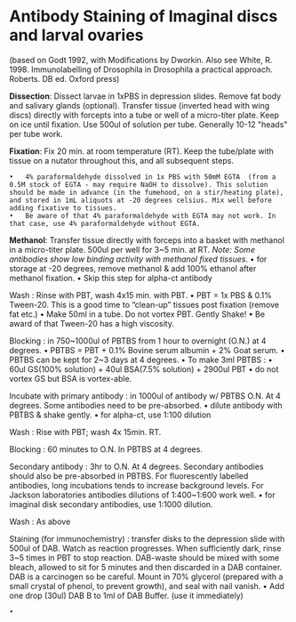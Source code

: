 Antibody Staining of Imaginal discs and larval ovaries
=====================================================

(based on Godt 1992, with Modifications by Dworkin. Also see White, R. 1998. Immunolabelling of Drosophila in Drosophila a practical approach. Roberts. DB ed. Oxford press)

**Dissection**: Dissect larvae in 1xPBS in depression slides. Remove fat body and salivary glands (optional). Transfer tissue (inverted head with wing discs) directly with forcepts into a tube or well of a micro-titer plate. Keep on ice until fixation. Use 500ul of solution per tube. Generally 10-12 "heads" per tube work.
	
**Fixation**: Fix 20 min. at room temperature (RT). Keep the tube/plate with tissue on a nutator throughout this, and all subsequent steps. 

	•	4% paraformaldehyde dissolved in 1x PBS with 50mM EGTA  (from a 0.5M stock of EGTA - may require NaOH to dissolve). This solution should be made in advance (in the fumehood, on a stir/heating plate), and stored in 1mL aliquots at -20 degrees celsius. Mix well before adding fixative to tissues.
	•	Be aware of that 4% paraformaldehyde with EGTA may not work. In that case, use 4% paraformaldehyde without EGTA.

**Methanol**: Transfer tissue directly with forceps into a basket with methanol in a micro-titer plate. 500ul per well for 3~5 min. at RT. *Note:* _Some antibodies show low binding activity with methanol fixed tissues_.
	•	for storage at -20 degrees, remove methanol & add 100% ethanol after methanol fixation.
	•	Skip this step for alpha-ct antibody

Wash : Rinse with PBT, wash 4x15 min. with PBT.
	•	PBT = 1x PBS & 0.1% Tween-20. This is a good time to “clean-up” tissues post fixation (remove fat etc.)
	•	Make 50ml in a tube. Do not vortex PBT. Gently Shake!
	•	Be award of that Tween-20 has a high viscosity.

Blocking : in 750~1000ul of  PBTBS from 1 hour to overnight (O.N.) at 4 degrees. 
	•	PBTBS = PBT + 0.1% Bovine serum albumin + 2% Goat serum.
	•	PBTBS can be kept for 2~3 days at 4 degrees. 
	•	To make 3ml PBTBS :
	•	60ul GS(100% solution) + 40ul BSA(7.5% solution) + 2900ul PBT
	•	do not vortex GS but BSA is vortex-able.

Incubate with primary antibody : in 1000ul of antibody w/ PBTBS O.N. At 4 degrees. Some antibodies need to be pre-absorbed. 
	•	dilute antibody with PBTBS & shake gently.
	•	for alpha-ct, use 1:100 dilution

Wash : Rise with PBT; wash 4x 15min. RT.

Blocking : 60 minutes to O.N. In PBTBS at 4 degrees. 

Secondary antibody : 3hr to O.N. At 4 degrees. Secondary antibodies should also be pre-absorbed in PBTBS. For fluorescently labelled antibodies, long incubations tends to increase background levels. For Jackson laboratories antibodies dilutions of 1:400~1:600 work well.
	•	for imaginal disk secondary antibodies, use 1:1000 dilution.

Wash : As above

Staining (for immunochemistry) : transfer disks to the depression slide with 500ul of DAB. Watch as reaction progresses. When sufficiently dark, rinse 3~5 times in PBT to stop reaction. DAB-waste should be mixed with some bleach, allowed to sit for 5 minutes and then discarded in a DAB container.  DAB is a carcinogen so be careful. Mount in 70% glycerol (prepared with a small crystal of phenol, to prevent growth), and seal with nail vanish. 
	•	Add one drop (30ul) DAB B to 1ml of DAB Buffer. (use it immediately)



	•	


